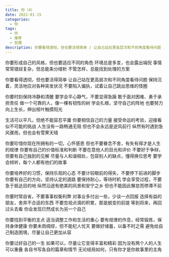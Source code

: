 ```yaml
---
title: 你（4）
date: 2022-01-15
categories:
  - 你
tags:
  - 你
  - 推荐
  - 哲理
description: 你要看得透彻，但也要活得简单 / 让自己站在更高层次和不同角度看待问题 / 保持沉着，灵活地应对各种突发状况 / 不要陷入偏执，试着让自己跳出思维的怪圈
---
```


你要形成自己的风格，但也要适应不同的角色
环境总是多变，也会露出端倪
事情常常错综复杂，但总能条分缕析
不管怎样，总能找到处理的方案

你要看得透彻，但也要活得简单
让自己站在更高层次和不同角度看待问题
保持沉着，灵活地应对各种突发状况
不要陷入偏执，试着让自己跳出思维的怪圈

你要时刻保持冷静和清醒
要学会平心静气，不要显得急躁
敢于面对困难、勇于承担责任
做一个可靠的人，像一棵有韧性的树
学会扎根，坚守自己的阵地
也要努力向上生长，伸出枝叶触摸阳光

生活可以平凡，但绝不能容忍平庸
你要相信自己的力量
接受命运的考验，迎接看似不可能的挑战
人生没有一路畅通无阻
但也不会永远是逆风前行
纵然有时遇到急风骤雨，但也会有雪霁天晴

你要珍惜你现在所拥有的一切，心怀感恩
但也不要眷念不舍，有失有得才是人生的规律
你要有自己的价值标准和判断
不要在意他人的目光和评价
不要好于争辩，但要有自己独到的见解
尽量与人和谐相处，包容别人的缺点，懂得换位思考
要学会倾听，每个人都有他们的故事

你要培养好的习惯，保持乐观的心态
不要计较眼前的得失，不要停下前进的脚步
你要有自己的方向，坚持认定的道路
要保持耐心，等待时机
学会享受过程，不要急于抵达目的地
纵然沿途有绝美的风景和安宁之乡
但也不能因此懈怠而停滞不前

你要时常自省，不要事事权衡利弊
对事业多付出一些，少谈一点回报
选择有益的朋友，舍弃不合适的东西
不要忽视点滴的积累，那是蜕变的前提
等到将来，再回过头去看
你会发现已然成长为另一个自己

你要找到平衡的支点
适当调整工作和生活的重心
要有规律的作息，经常锻炼，保持身体健康
你要未雨绸缪，但不能杞人忧天
要做好储蓄，以备不时之需
避免给自己制造困境，尽量让自己更加从容

你要过好自己的一生
如果可以，尽量让它变得丰富和精彩
因为没有两个人的人生可以重叠
各自书写各自的篇章和情节
无论结局如何，只有你才是你故事里的主角

